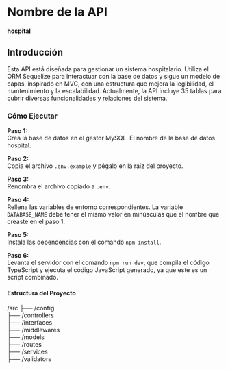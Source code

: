 # Nombre de la API
**hospital**

## Introducción
Esta API está diseñada para gestionar un sistema hospitalario. Utiliza el ORM Sequelize para interactuar con la base de datos y sigue un modelo de capas, inspirado en MVC, con una estructura que mejora la legibilidad, el mantenimiento y la escalabilidad.
Actualmente, la API incluye 35 tablas para cubrir diversas funcionalidades y relaciones del sistema.

### Cómo Ejecutar

**Paso 1:**  
Crea la base de datos en el gestor MySQL. El nombre de la base de datos hospital.

**Paso 2:**  
Copia el archivo `.env.example` y pégalo en la raíz del proyecto.

**Paso 3:**  
Renombra el archivo copiado a `.env`.

**Paso 4:**  
Rellena las variables de entorno correspondientes. La variable `DATABASE_NAME` debe tener el mismo valor en minúsculas que el nombre que creaste en el paso 1.

**Paso 5:**  
Instala las dependencias con el comando `npm install`.

**Paso 6:**  
Levanta el servidor con el comando `npm run dev`, que compila el código TypeScript y ejecuta el código JavaScript generado, ya que este es un script combinado.

#### Estructura del Proyecto

/src
  ├── /config       
  ├── /controllers  
  ├── /interfaces   
  ├── /middlewares  
  ├── /models       
  ├── /routes       
  ├── /services     
  ├── /validators 